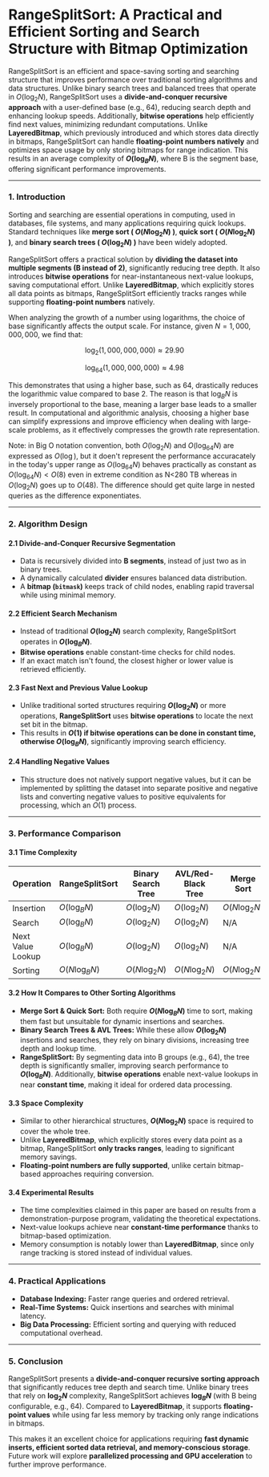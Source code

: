 # RangeSplitSort: A Practical and Efficient Sorting and Search Structure with Bitmap Optimization

RangeSplitSort is an efficient and space-saving sorting and searching structure that improves performance over traditional sorting algorithms and data structures. Unlike binary search trees and balanced trees that operate in $O(\log_2 N)$, RangeSplitSort uses a **divide-and-conquer recursive approach** with a user-defined base (e.g., 64), reducing search depth and enhancing lookup speeds. Additionally, **bitwise operations** help efficiently find next values, minimizing redundant computations. Unlike **LayeredBitmap**, which previously introduced and which stores data directly in bitmaps, RangeSplitSort can handle **floating-point numbers natively** and optimizes space usage by only storing bitmaps for range indication. This results in an average complexity of **$O(\log_B N)$**, where B is the segment base, offering significant performance improvements.

---

### **1. Introduction**

Sorting and searching are essential operations in computing, used in databases, file systems, and many applications requiring quick lookups. Standard techniques like **merge sort ( $O(N \log_2 N)$ )**, **quick sort ( $O(N \log_2 N)$ )**, and **binary search trees ( $O(\log_2 N)$ )** have been widely adopted.

RangeSplitSort offers a practical solution by **dividing the dataset into multiple segments (B instead of 2)**, significantly reducing tree depth. It also introduces **bitwise operations** for near-instantaneous next-value lookups, saving computational effort. Unlike **LayeredBitmap**, which explicitly stores all data points as bitmaps, RangeSplitSort efficiently tracks ranges while supporting **floating-point numbers** natively.

When analyzing the growth of a number using logarithms, the choice of base significantly affects the output scale. For instance, given $N = 1,000,000,000$, we find that:

$$
\log_2(1,000,000,000) \approx 29.90
$$

$$
\log_{64}(1,000,000,000) \approx 4.98
$$

This demonstrates that using a higher base, such as 64, drastically reduces the logarithmic value compared to base 2. The reason is that $\log_B N$ is inversely proportional to the base, meaning a larger base leads to a smaller result. In computational and algorithmic analysis, choosing a higher base can simplify expressions and improve efficiency when dealing with large-scale problems, as it effectively compresses the growth rate representation. 

Note: in Big O notation convention, both $O(\log_2 N)$ and $O(\log_{64} N)$ are expressed as $O(\log)$, but it doen't represent the performance accuracately in the today's upper range as $O(\log_{64} N)$ behaves practically as constant as $O(\log_{64} N) < O(8)$ even in extreme condition as N<280 TB whereas in $O(\log_{2} N)$ goes up to $O(48)$.  The difference should get quite large in nested queries as the difference exponentiates.


---

### **2. Algorithm Design**

#### **2.1 Divide-and-Conquer Recursive Segmentation**

- Data is recursively divided into **B segments**, instead of just two as in binary trees.
- A dynamically calculated **divider** ensures balanced data distribution.
- A **bitmap (`bitmask`)** keeps track of child nodes, enabling rapid traversal while using minimal memory.

#### **2.2 Efficient Search Mechanism**

- Instead of traditional **$O(\log_2 N)$** search complexity, RangeSplitSort operates in **$O(\log_B N)$**.
- **Bitwise operations** enable constant-time checks for child nodes.
- If an exact match isn't found, the closest higher or lower value is retrieved efficiently.

#### **2.3 Fast Next and Previous Value Lookup**

- Unlike traditional sorted structures requiring **$O(\log_2 N)$** or more operations, **RangeSplitSort** uses **bitwise operations** to locate the next set bit in the bitmap.
- This results in **$O(1)$ if bitwise operations can be done in constant time, otherwise $O(\log_B N)$**, significantly improving search efficiency.

#### **2.4 Handling Negative Values**

- This structure does not natively support negative values, but it can be implemented by splitting the dataset into separate positive and negative lists and converting negative values to positive equivalents for processing, which an $O(1)$ process.

---

### **3. Performance Comparison**

#### **3.1 Time Complexity**

| Operation         | RangeSplitSort                                                   | Binary Search Tree | AVL/Red-Black Tree | Merge Sort | Quick Sort |
| ----------------- | ---------------------------------------------------------------- | ------------------ | ------------------ | ---------- | ---------- |
| Insertion         | $O(\log_B N)$                                                      | $O(\log_2 N)$        | $O(\log_2 N)$        | $O(N \log_2 N)$ | $O(N \log_2 N)$ |
| Search            | $O(\log_B N)$                                                      | $O(\log_2 N)$        | $O(\log_2 N)$        | N/A        | N/A        |
| Next Value Lookup | $O(\log_B N)$                                                            | $O(\log_2 N)$          | $O(\log_2 N)$          | N/A        | N/A        |
| Sorting           | $O(N \log_B N)$                                                    | $O(N \log_2 N)$      | $O(N \log_2 N)$      | $O(N \log_2 N)$ | $O(N \log_2 N)$ |

#### **3.2 How It Compares to Other Sorting Algorithms**

- **Merge Sort & Quick Sort:** Both require **$O(N \log_B N)$** time to sort, making them fast but unsuitable for dynamic insertions and searches.
- **Binary Search Trees & AVL Trees:** While these allow **$O(\log_2 N)$** insertions and searches, they rely on binary divisions, increasing tree depth and lookup time.
- **RangeSplitSort:** By segmenting data into B groups (e.g., 64), the tree depth is significantly smaller, improving search performance to **$O(\log_B N)$**. Additionally, **bitwise operations** enable next-value lookups in near **constant time**, making it ideal for ordered data processing.

#### **3.3 Space Complexity**

- Similar to other hierarchical structures, **$O(N \log_2 N)$** space is required to cover the whole tree.
- Unlike **LayeredBitmap**, which explicitly stores every data point as a bitmap, RangeSplitSort **only tracks ranges**, leading to significant memory savings.
- **Floating-point numbers are fully supported**, unlike certain bitmap-based approaches requiring conversion.

#### **3.4 Experimental Results**

- The time complexities claimed in this paper are based on results from a demonstration-purpose program, validating the theoretical expectations.
- Next-value lookups achieve near **constant-time performance** thanks to bitmap-based optimization.
- Memory consumption is notably lower than **LayeredBitmap**, since only range tracking is stored instead of individual values.

---

### **4. Practical Applications**

- **Database Indexing:** Faster range queries and ordered retrieval.
- **Real-Time Systems:** Quick insertions and searches with minimal latency.
- **Big Data Processing:** Efficient sorting and querying with reduced computational overhead.

---

### **5. Conclusion**

RangeSplitSort presents a **divide-and-conquer recursive sorting approach** that significantly reduces tree depth and search time. Unlike binary trees that rely on **$\log_2 N$** complexity, RangeSplitSort achieves **$\log_B N$** (with B being configurable, e.g., 64). Compared to **LayeredBitmap**, it supports **floating-point values** while using far less memory by tracking only range indications in bitmaps.

This makes it an excellent choice for applications requiring **fast dynamic inserts, efficient sorted data retrieval, and memory-conscious storage**. Future work will explore **parallelized processing and GPU acceleration** to further improve performance.
